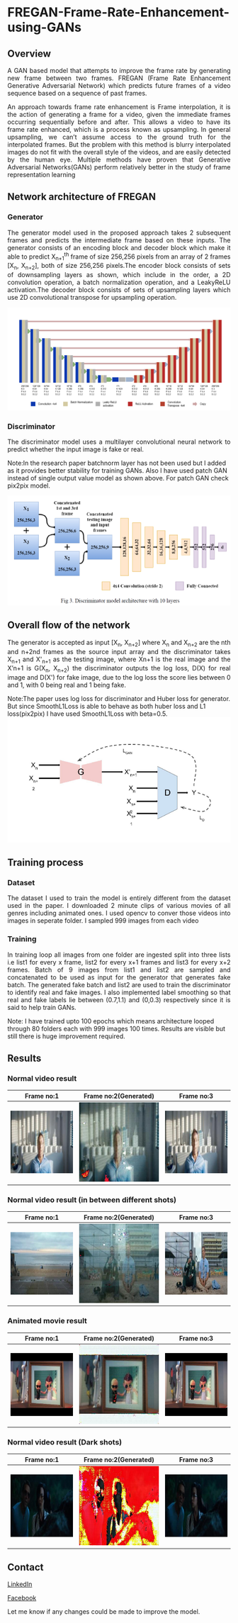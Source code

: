 # FREGAN-Frame-Rate-Enhancement-using-GANs 

## Overview
<p align="justify">
A GAN based model that attempts to improve the frame rate by generating new frame between two frames. FREGAN (Frame Rate Enhancement Generative Adversarial Network) which predicts future frames of a video sequence based on a sequence of past frames.
</p>
<p align="justify">
An approach towards frame rate enhancement is Frame interpolation, it is the action of generating a frame for a video, given the immediate frames occurring sequentially before and after. This allows a video to have its frame rate enhanced, which is a process known as upsampling. In general upsampling, we can’t assume access to the ground truth for the interpolated frames. But the problem with this method is blurry interpolated images do not fit with the overall style of the videos, and are easily detected by the human eye. Multiple methods have proven that Generative Adversarial Networks(GANs) perform relatively better in the study of frame representation learning
</p>

<!-------Network architecture of FREGAN-------->
## Network architecture of FREGAN ##


### Generator
<p align="justify">
The generator model used in the proposed approach takes 2 subsequent frames and predicts the intermediate frame based on these inputs. The generator consists of an
encoding block and decoder block which make it able to predict X<sub>n+1</sub><sup>th</sup> frame of size 256,256 pixels from an array of 2 frames [X<sub>n</sub>, X<sub>n+2</sub>], both of size 256,256 pixels.The encoder block consists of sets of downsampling layers as shown, which include in the order, a 2D convolution operation, a batch normalization operation, and a LeakyReLU activation.The decoder block consists of sets of upsampling layers which use 2D convolutional transpose for upsampling operation.

![Generator Architecture](https://github.com/naveenrb19/FREGAN-Frame-Rate-Enhancement-using-GANs/blob/main/Images/FREGAN_gen.PNG)
</p>

### Discriminator
<p align="justify">
The discriminator model uses a multilayer convolutional neural network to predict whether the input image is fake or real.

  Note:In the research paper batchnorm layer has not been used but I added as it provides better stability for training GANs. Also I have used patch GAN instead of single output value model as shown above. For patch GAN check pix2pix model.

![Discriminator Architecture](https://github.com/naveenrb19/FREGAN-Frame-Rate-Enhancement-using-GANs/blob/main/Images/FREGAN_disc.PNG)
</p>

<!--------------->
## Overall flow of the network 
<p align="justify">
The generator is accepted as input [X<sub>n</sub>, X<sub>n+2</sub>] where X<sub>n</sub> and X<sub>n+2</sub> are the nth and n+2nd
frames as the source input array and the discriminator takes X<sub>n+1</sub> and X'<sub>n+1</sub> as the
testing image, where Xn+1 is the real image and the X’n+1 is G(X<sub>n</sub>, X<sub>n+2</sub>) the
discriminator outputs the log loss, D(X) for real image and D(X') for fake image, due to
the log loss the score lies between 0 and 1, with 0 being real and 1 being fake.

Note:The paper uses log loss for discriminator and Huber loss for generator. But since SmoothL1Loss is able to behave as both huber loss and L1 loss(pix2pix) I have used SmoothL1Loss with beta=0.5.
![ Overall flow of the network](https://github.com/naveenrb19/FREGAN-Frame-Rate-Enhancement-using-GANs/blob/main/Images/FREGAN_overall_flow.PNG)
</p>

<!-------------------->
## Training process

### Dataset
<p align="justify">
  The dataset I used to train the model is entirely different from the dataset used in the paper. I downloaded 2 minute clips of various movies of all genres including animated ones. I used opencv to conver those videos into images in seperate folder. I sampled 999 images from each video 
</p>

### Training
<p align="justify">
 In training loop all images from one folder are ingested split into three lists i.e list1 for every x frame, list2 for every x+1 frames and list3 for every x+2 frames. Batch of 9 images from list1 and list2 are sampled and concatenated to be used as input for the generator that generates fake batch. The generated fake batch and list2 are used to train the discriminator to identify real and fake images. I also implemented label smoothing so that real and fake labels lie between (0.7,1.1) and (0,0.3) respectively since it is said to help train GANs.
  
  
Note: I have trained upto 100 epochs which means architecture looped through 80 folders each with 999 images 100 times. Results are visible but still there is huge improvement required.  
 </p>


<!------------------------->
## Results

### Normal video result

| Frame no:1 | Frame no:2(Generated) | Frame no:3 |
|------------|-----------------------|------------|
|![1](https://github.com/naveenrb19/FREGAN-Frame-Rate-Enhancement-using-GANs/blob/main/Images/1.jpg)|![2](https://github.com/naveenrb19/FREGAN-Frame-Rate-Enhancement-using-GANs/blob/main/Images/2.jpg)|![3](https://github.com/naveenrb19/FREGAN-Frame-Rate-Enhancement-using-GANs/blob/main/Images/3.jpg)|

### Normal video result (in between different shots)

| Frame no:1 | Frame no:2(Generated) | Frame no:3 |
|------------|-----------------------|------------|
|![4](https://github.com/naveenrb19/FREGAN-Frame-Rate-Enhancement-using-GANs/blob/main/Images/4.jpg)|![5](https://github.com/naveenrb19/FREGAN-Frame-Rate-Enhancement-using-GANs/blob/main/Images/5.jpg)|![6](https://github.com/naveenrb19/FREGAN-Frame-Rate-Enhancement-using-GANs/blob/main/Images/6.jpg)|

### Animated movie result

| Frame no:1 | Frame no:2(Generated) | Frame no:3 |
|------------|-----------------------|------------|
|![10](https://github.com/naveenrb19/FREGAN-Frame-Rate-Enhancement-using-GANs/blob/main/Images/10.jpg)|![11](https://github.com/naveenrb19/FREGAN-Frame-Rate-Enhancement-using-GANs/blob/main/Images/11.jpg)|![12](https://github.com/naveenrb19/FREGAN-Frame-Rate-Enhancement-using-GANs/blob/main/Images/12.jpg)|

### Normal video result (Dark shots)

| Frame no:1 | Frame no:2(Generated) | Frame no:3 |
|------------|-----------------------|------------|
|![13](https://github.com/naveenrb19/FREGAN-Frame-Rate-Enhancement-using-GANs/blob/main/Images/13.jpg)|![14](https://github.com/naveenrb19/FREGAN-Frame-Rate-Enhancement-using-GANs/blob/main/Images/14.jpg)|![15](https://github.com/naveenrb19/FREGAN-Frame-Rate-Enhancement-using-GANs/blob/main/Images/15.jpg)|


<!--------->
## Contact

[LinkedIn](https://www.linkedin.com/in/naveenrb)

[Facebook](https://www.facebook.com/naveenraj0398)

<p align="justify">
  Let me know if any changes could be made to improve the model. 
 </p>



